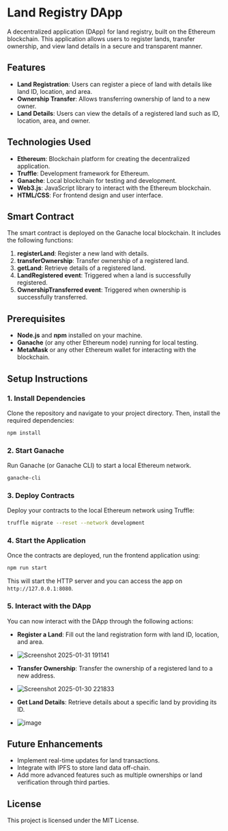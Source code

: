 # Land Registry DApp

A decentralized application (DApp) for land registry, built on the Ethereum blockchain. This application allows users to register lands, transfer ownership, and view land details in a secure and transparent manner.

## Features
- **Land Registration**: Users can register a piece of land with details like land ID, location, and area.
- **Ownership Transfer**: Allows transferring ownership of land to a new owner.
- **Land Details**: Users can view the details of a registered land such as ID, location, area, and owner.

## Technologies Used
- **Ethereum**: Blockchain platform for creating the decentralized application.
- **Truffle**: Development framework for Ethereum.
- **Ganache**: Local blockchain for testing and development.
- **Web3.js**: JavaScript library to interact with the Ethereum blockchain.
- **HTML/CSS**: For frontend design and user interface.

## Smart Contract
The smart contract is deployed on the Ganache local blockchain. It includes the following functions:
1. **registerLand**: Register a new land with details.
2. **transferOwnership**: Transfer ownership of a registered land.
3. **getLand**: Retrieve details of a registered land.
4. **LandRegistered event**: Triggered when a land is successfully registered.
5. **OwnershipTransferred event**: Triggered when ownership is successfully transferred.

## Prerequisites
- **Node.js** and **npm** installed on your machine.
- **Ganache** (or any other Ethereum node) running for local testing.
- **MetaMask** or any other Ethereum wallet for interacting with the blockchain.

## Setup Instructions

### 1. Install Dependencies
Clone the repository and navigate to your project directory. Then, install the required dependencies:

```bash
npm install
```

### 2. Start Ganache
Run Ganache (or Ganache CLI) to start a local Ethereum network.

```bash
ganache-cli
```

### 3. Deploy Contracts
Deploy your contracts to the local Ethereum network using Truffle:

```bash
truffle migrate --reset --network development
```

### 4. Start the Application
Once the contracts are deployed, run the frontend application using:

```bash
npm run start
```

This will start the HTTP server and you can access the app on `http://127.0.0.1:8080`.

### 5. Interact with the DApp
You can now interact with the DApp through the following actions:
- **Register a Land**: Fill out the land registration form with land ID, location, and area.
- ![Screenshot 2025-01-31 191141](https://github.com/user-attachments/assets/f5e65a3b-de8d-4386-9e55-2b3bc83289d4)

- **Transfer Ownership**: Transfer the ownership of a registered land to a new address.
- ![Screenshot 2025-01-30 221833](https://github.com/user-attachments/assets/c25309da-4b63-4e78-acbd-1a67c21153a3)

- **Get Land Details**: Retrieve details about a specific land by providing its ID.
- ![image](https://github.com/user-attachments/assets/facd83c3-3751-43d8-b22d-84429dc18185)


## Future Enhancements
- Implement real-time updates for land transactions.
- Integrate with IPFS to store land data off-chain.
- Add more advanced features such as multiple ownerships or land verification through third parties.

## License
This project is licensed under the MIT License.
